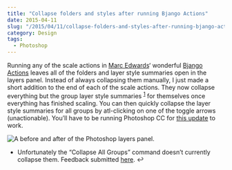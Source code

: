 ```yaml
---
title: "Collapse folders and styles after running Bjango Actions"
date: 2015-04-11
slug: "/2015/04/11/collapse-folders-and-styles-after-running-bjango-actions/"
category: Design
tags:
  - Photoshop
---
```


Running any of the scale actions in [Marc Edwards](https://twitter.com/marcedwards)‘ wonderful [Bjango Actions](https://github.com/bjango/Bjango-Actions) leaves all of the folders and layer style summaries open in the layers panel. Instead of always collapsing them manually, I just made a short addition to the end of each of the scale actions. They now collapse everything but the group layer style summaries <sup id="fnref-235-1"><a href="#fn-235-1" class="jetpack-footnote">1</a></sup> for themselves once everything has finished scaling. You can then quickly collapse the layer style summaries for all groups by atl-clicking on one of the toggle arrows (unactionable). You’ll have to be running Photoshop CC for [this update](https://github.com/ElliotEKJ/Bjango-Actions) to work.

![A before and after of the Photoshop layers panel.](https://elliotekj.com/wp-content/uploads/2015/04/layers_panel.png)

- Unfortunately the “Collapse All Groups” command doesn’t currently collapse them. Feedback submitted [here](http://feedback.photoshop.com/photoshop_family/topics/photoshop-collapse-all-groups-should-collapse-group-layer-styles-too).&nbsp;↩

